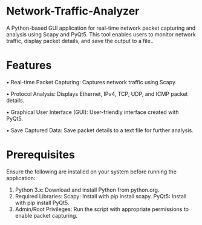 # Network-Traffic-Analyzer
A Python-based GUI application for real-time network packet capturing and analysis using Scapy and PyQt5. This tool enables users to monitor network traffic, display packet details, and save the output to a file..

# Features
• Real-time Packet Capturing: Captures network traffic using Scapy.

• Protocol Analysis: Displays Ethernet, IPv4, TCP, UDP, and ICMP packet details.

• Graphical User Interface (GUI): User-friendly interface created with PyQt5.

• Save Captured Data: Save packet details to a text file for further analysis.

# Prerequisites
Ensure the following are installed on your system before running the application:

1. Python 3.x: Download and install Python from python.org.
2. Required Libraries:
Scapy: Install with pip install scapy.
PyQt5: Install with pip install PyQt5.
3. Admin/Root Privileges: Run the script with appropriate permissions to enable packet capturing.


